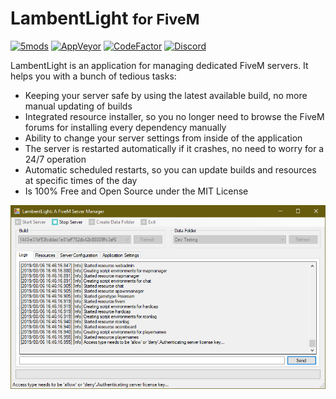 # LambentLight <small>for FiveM</small>

[![5mods][5mods-img]][5mods-url] [![AppVeyor][appveyor-img]][appveyor-url] [![CodeFactor][codefactor-img]][codefactor-url] [![Discord][discord-img]][discord-url]

LambentLight is an application for managing dedicated FiveM servers. It helps you with a bunch of tedious tasks:

* Keeping your server safe by using the latest available build, no more manual updating of builds
* Integrated resource installer, so you no longer need to browse the FiveM forums for installing every dependency manually
* Ability to change your server settings from inside of the application
* The server is restarted automatically if it crashes, no need to worry for a 24/7 operation
* Automatic scheduled restarts, so you can update builds and resources at specific times of the day
* Is 100% Free and Open Source under the MIT License

<div align="center">
    <img src="preview.png"/>
</div>

[5mods-img]: https://img.shields.io/badge/5mods-download-20BA4E.svg
[5mods-url]: https://www.gta5-mods.com/tools/servermanager
[appveyor-img]: https://img.shields.io/appveyor/ci/justalemon/lambentlight.svg?label=appveyor
[appveyor-url]: https://ci.appveyor.com/project/justalemon/lambentlight
[codefactor-img]: https://www.codefactor.io/repository/github/lambentlight/lambentlight/badge
[codefactor-url]: https://www.codefactor.io/repository/github/lambentlight/lambentlight
[discord-img]: https://img.shields.io/badge/discord-join-7289DA.svg
[discord-url]: https://discord.gg/Cf6sspj
